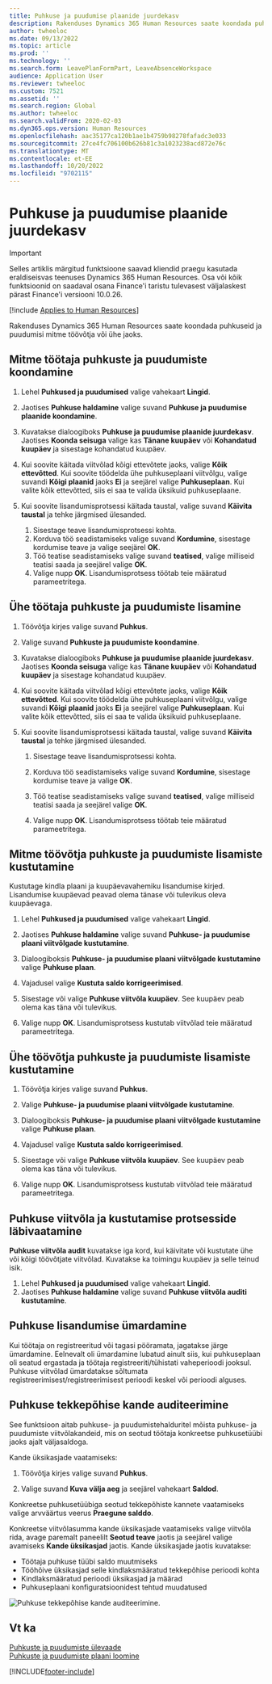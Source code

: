 ```yaml
---
title: Puhkuse ja puudumise plaanide juurdekasv
description: Rakenduses Dynamics 365 Human Resources saate koondada puhkuseid ja puudumisi mitme töövõtja või ühe jaoks.
author: twheeloc
ms.date: 09/13/2022
ms.topic: article
ms.prod: ''
ms.technology: ''
ms.search.form: LeavePlanFormPart, LeaveAbsenceWorkspace
audience: Application User
ms.reviewer: twheeloc
ms.custom: 7521
ms.assetid: ''
ms.search.region: Global
ms.author: twheeloc
ms.search.validFrom: 2020-02-03
ms.dyn365.ops.version: Human Resources
ms.openlocfilehash: aac35177ca120b1ae1b4759b98278fafadc3e033
ms.sourcegitcommit: 27ce4fc706100b626b81c3a1023238acd872e76c
ms.translationtype: MT
ms.contentlocale: et-EE
ms.lasthandoff: 10/20/2022
ms.locfileid: "9702115"
---
```

# <a name="accrue-leave-and-absence-plans"></a>Puhkuse ja puudumise plaanide juurdekasv

>[!Important]
>Selles artiklis märgitud funktsioone saavad kliendid praegu kasutada eraldiseisvas teenuses Dynamics 365 Human Resources. Osa või kõik funktsioonid on saadaval osana Finance'i taristu tulevasest väljalaskest pärast Finance'i versiooni 10.0.26.


[!include [Applies to Human Resources](../includes/applies-to-hr.md)]

Rakenduses Dynamics 365 Human Resources saate koondada puhkuseid ja puudumisi mitme töövõtja või ühe jaoks.

## <a name="accrue-leave-and-absence-for-multiple-employees"></a>Mitme töötaja puhkuste ja puudumiste koondamine

1. Lehel **Puhkused ja puudumised** valige vahekaart **Lingid**.

2. Jaotises **Puhkuse haldamine** valige suvand **Puhkuse ja puudumise plaanide koondamine**.

3. Kuvatakse dialoogiboks **Puhkuse ja puudumise plaanide juurdekasv**. Jaotises **Koonda seisuga** valige kas **Tänane kuupäev** või **Kohandatud kuupäev** ja sisestage kohandatud kuupäev.

4. Kui soovite käitada viitvõlad kõigi ettevõtete jaoks, valige **Kõik ettevõtted**. Kui soovite töödelda ühe puhkuseplaani viitvõlgu, valige suvandi **Kõigi plaanid** jaoks **Ei** ja seejärel valige **Puhkuseplaan**. Kui valite kõik ettevõtted, siis ei saa te valida üksikuid puhkuseplaane.

5. Kui soovite lisandumisprotsessi käitada taustal, valige suvand **Käivita taustal** ja tehke järgmised ülesanded.

    1. Sisestage teave lisandumisprotsessi kohta.
    2. Korduva töö seadistamiseks valige suvand **Kordumine**, sisestage kordumise teave ja valige seejärel **OK**.
    3. Töö teatise seadistamiseks valige suvand **teatised**, valige milliseid teatisi saada ja seejärel valige **OK**.
    4. Valige nupp **OK**. Lisandumisprotsess töötab teie määratud parameetritega. 

## <a name="accrue-leave-and-absence-for-an-employee"></a>Ühe töötaja puhkuste ja puudumiste lisamine

1. Töövõtja kirjes valige suvand **Puhkus**.

2. Valige suvand **Puhkuste ja puudumiste koondamine**.

3. Kuvatakse dialoogiboks **Puhkuse ja puudumise plaanide juurdekasv**. Jaotises **Koonda seisuga** valige kas **Tänane kuupäev** või **Kohandatud kuupäev** ja sisestage kohandatud kuupäev.

4. Kui soovite käitada viitvõlad kõigi ettevõtete jaoks, valige **Kõik ettevõtted**. Kui soovite töödelda ühe puhkuseplaani viitvõlgu, valige suvandi **Kõigi plaanid** jaoks **Ei** ja seejärel valige **Puhkuseplaan**. Kui valite kõik ettevõtted, siis ei saa te valida üksikuid puhkuseplaane.

5. Kui soovite lisandumisprotsessi käitada taustal, valige suvand **Käivita taustal** ja tehke järgmised ülesanded.

   1. Sisestage teave lisandumisprotsessi kohta.

   2. Korduva töö seadistamiseks valige suvand **Kordumine**, sisestage kordumise teave ja valige **OK**.

   3. Töö teatise seadistamiseks valige suvand **teatised**, valige milliseid teatisi saada ja seejärel valige **OK**.

   4. Valige nupp **OK**. Lisandumisprotsess töötab teie määratud parameetritega.

## <a name="delete-leave-and-absence-accruals-for-multiple-employees"></a>Mitme töövõtja puhkuste ja puudumiste lisamiste kustutamine

Kustutage kindla plaani ja kuupäevavahemiku lisandumise kirjed. Lisandumise kuupäevad peavad olema tänase või tulevikus oleva kuupäevaga.

1. Lehel **Puhkused ja puudumised** valige vahekaart **Lingid**.

2. Jaotises **Puhkuse haldamine** valige suvand **Puhkuse- ja puudumise plaani viitvõlgade kustutamine**.

3. Dialoogiboksis **Puhkuse- ja puudumise plaani viitvõlgade kustutamine** valige **Puhkuse plaan**.

4. Vajadusel valige **Kustuta saldo korrigeerimised**.

5. Sisestage või valige **Puhkuse viitvõla kuupäev**. See kuupäev peab olema kas täna või tulevikus.

6. Valige nupp **OK**. Lisandumisprotsess kustutab viitvõlad teie määratud parameetritega.

## <a name="delete-leave-and-absence-accruals-for-a-single-employee"></a>Ühe töövõtja puhkuste ja puudumiste lisamiste kustutamine

1. Töövõtja kirjes valige suvand **Puhkus**.

2. Valige **Puhkuse- ja puudumise plaani viitvõlgade kustutamine**.

3. Dialoogiboksis **Puhkuse- ja puudumise plaani viitvõlgade kustutamine** valige **Puhkuse plaan**.

4. Vajadusel valige **Kustuta saldo korrigeerimised**.

5. Sisestage või valige **Puhkuse viitvõla kuupäev**. See kuupäev peab olema kas täna või tulevikus.

6. Valige nupp **OK**. Lisandumisprotsess kustutab viitvõlad teie määratud parameetritega.

## <a name="review-leave-accrual-and-deletion-processes"></a>Puhkuse viitvõla ja kustutamise protsesside läbivaatamine

**Puhkuse viitvõla audit** kuvatakse iga kord, kui käivitate või kustutate ühe või kõigi töövõtjate viitvõlad. Kuvatakse ka toimingu kuupäev ja selle teinud isik.

1. Lehel **Puhkused ja puudumised** valige vahekaart **Lingid**.
2. Jaotises **Puhkuse haldamine** valige suvand **Puhkuse viitvõla auditi kustutamine**.

## <a name="leave-accrual-rounding"></a>Puhkuse lisandumise ümardamine
Kui töötaja on registreeritud või tagasi pööramata, jagatakse järge ümardamine. Eelnevalt oli ümardamine lubatud ainult siis, kui puhkuseplaan oli seatud ergastada ja töötaja registreeriti/tühistati vaheperioodi jooksul. Puhkuse viitvõlad ümardatakse sõltumata registreerimisest/registreerimisest perioodi keskel või perioodi alguses.

## <a name="leave-accrual-transaction-auditing"></a>Puhkuse tekkepõhise kande auditeerimine

See funktsioon aitab puhkuse- ja puudumistehalduritel mõista puhkuse- ja puudumiste viitvõlakandeid, mis on seotud töötaja konkreetse puhkusetüübi jaoks ajalt väljasaldoga.

Kande üksikasjade vaatamiseks:

1. Töövõtja kirjes valige suvand **Puhkus**.

2. Valige suvand **Kuva välja aeg** ja seejärel vahekaart **Saldod**.

Konkreetse puhkusetüübiga seotud tekkepõhiste kannete vaatamiseks valige arvväärtus veerus **Praegune salddo**.

Konkreetse viitvõlasumma kande üksikasjade vaatamiseks valige viitvõla rida, avage paremalt paneelilt **Seotud teave** jaotis ja seejärel valige avamiseks **Kande üksikasjad** jaotis. Kande üksikasjade jaotis kuvatakse:

- Töötaja puhkuse tüübi saldo muutmiseks
- Tööhõive üksikasjad selle kindlaksmääratud tekkepõhise perioodi kohta
- Kindlaksmääratud perioodi üksikasjad ja määrad
- Puhkuseplaani konfiguratsioonidest tehtud muudatused

![Puhkuse tekkepõhise kande auditeerimine.](media/hr-leave-and-absence-accrue-audit.png)

## <a name="see-also"></a>Vt ka

[Puhkuste ja puudumiste ülevaade](hr-leave-and-absence-overview.md)</br>
[Puhkuste ja puudumiste plaani loomine](hr-leave-and-absence-plans.md)



[!INCLUDE[footer-include](../includes/footer-banner.md)]
